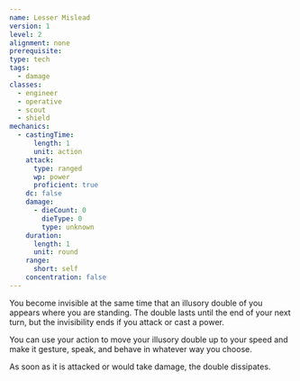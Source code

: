 ```yaml
---
name: Lesser Mislead
version: 1
level: 2
alignment: none
prerequisite: 
type: tech
tags:
  - damage
classes:
  - engineer
  - operative
  - scout
  - shield
mechanics:
  - castingTime:
      length: 1
      unit: action
    attack:
      type: ranged
      wp: power
      proficient: true
    dc: false
    damage:
      - dieCount: 0
        dieType: 0
        type: unknown
    duration:
      length: 1
      unit: round
    range:
      short: self
    concentration: false
---
```

You become invisible at the same time that an illusory double of you appears where you are standing. The double lasts until the end of your next turn, but the invisibility ends if you attack or cast a power.

You can use your action to move your illusory double up to your speed and make it gesture, speak, and behave in whatever way you choose.

As soon as it is attacked or would take damage, the double dissipates.
    